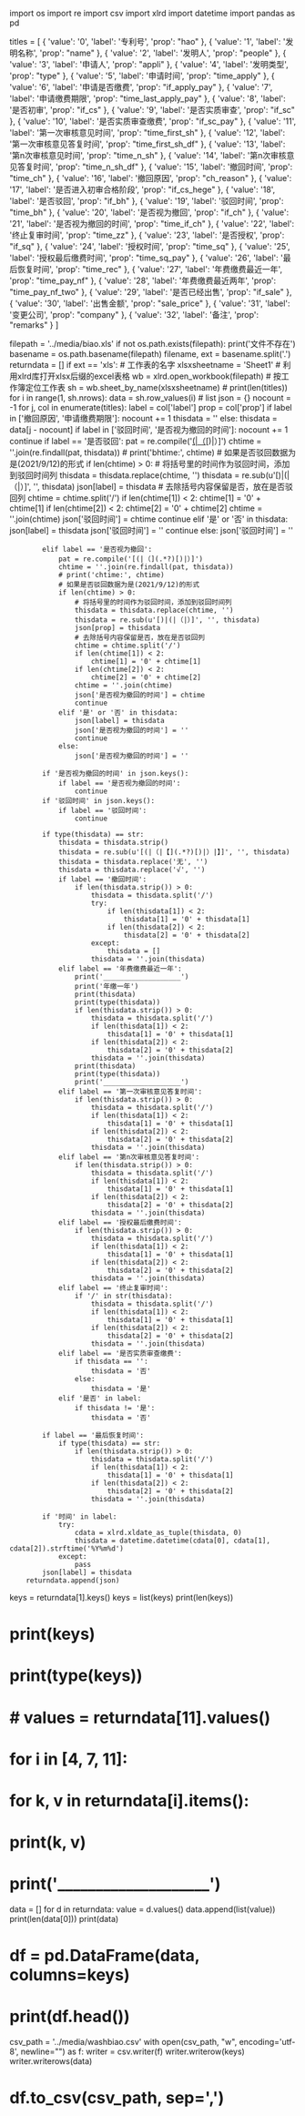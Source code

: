 import os
import re
import csv
import xlrd
import datetime
import pandas as pd

titles = [
    {
        'value': '0',
        'label': '专利号',
        'prop': "hao"
    },
    {
        'value': '1',
        'label': '发明名称',
        'prop': "name"
    },
    {
        'value': '2',
        'label': '发明人',
        'prop': "people"
    },
    {
        'value': '3',
        'label': '申请人',
        'prop': "appli"
    },
    {
        'value': '4',
        'label': '发明类型',
        'prop': "type"
    },
    {
        'value': '5',
        'label': '申请时间',
        'prop': "time_apply"
    },
    {
        'value': '6',
        'label': '申请是否缴费',
        'prop': "if_apply_pay"
    },
    {
        'value': '7',
        'label': '申请缴费期限',
        'prop': "time_last_apply_pay"
    },
    {
        'value': '8',
        'label': '是否初审',
        'prop': "if_cs"
    },
    {
        'value': '9',
        'label': '是否实质审查',
        'prop': "if_sc"
    },
    {
        'value': '10',
        'label': '是否实质审查缴费',
        'prop': "if_sc_pay"
    },
    {
        'value': '11',
        'label': '第一次审核意见时间',
        'prop': "time_first_sh"
    },
    {
        'value': '12',
        'label': '第一次审核意见答复时间',
        'prop': "time_first_sh_df"
    },
    {
        'value': '13',
        'label': '第n次审核意见时间',
        'prop': "time_n_sh"
    },
    {
        'value': '14',
        'label': '第n次审核意见答复时间',
        'prop': "time_n_sh_df"
    },
    {
        'value': '15',
        'label': '撤回时间',
        'prop': "time_ch"
    },
    {
        'value': '16',
        'label': '撤回原因',
        'prop': "ch_reason"
    },
    {
        'value': '17',
        'label': '是否进入初审合格阶段',
        'prop': "if_cs_hege"
    },
    {
        'value': '18',
        'label': '是否驳回',
        'prop': "if_bh"
    },
    {
        'value': '19',
        'label': '驳回时间',
        'prop': "time_bh"
    },
    {
        'value': '20',
        'label': '是否视为撤回',
        'prop': "if_ch"
    },
    {
        'value': '21',
        'label': '是否视为撤回的时间',
        'prop': "time_if_ch"
    },
    {
        'value': '22',
        'label': '终止复审时间',
        'prop': "time_zz"
    },
    {
        'value': '23',
        'label': '是否授权',
        'prop': "if_sq"
    },
    {
        'value': '24',
        'label': '授权时间',
        'prop': "time_sq"
    },
    {
        'value': '25',
        'label': '授权最后缴费时间',
        'prop': "time_sq_pay"
    },
    {
        'value': '26',
        'label': '最后恢复时间',
        'prop': "time_rec"
    },
    {
        'value': '27',
        'label': '年费缴费最近一年',
        'prop': "time_pay_nf"
    },
    {
        'value': '28',
        'label': '年费缴费最近两年',
        'prop': "time_pay_nf_two"
    },
    {
        'value': '29',
        'label': '是否已经出售',
        'prop': "if_sale"
    },
    {
        'value': '30',
        'label': '出售金额',
        'prop': "sale_price"
    },
    {
        'value': '31',
        'label': '变更公司',
        'prop': "company"
    },
    {
        'value': '32',
        'label': '备注',
        'prop': "remarks"
    }
]


filepath = '../media/biao.xls'
if not os.path.exists(filepath):
    print('文件不存在')
basename = os.path.basename(filepath)
filename, ext = basename.split('.')
returndata = []
if ext == 'xls':
    # 工作表的名字
    xlsxsheetname = 'Sheet1'
    # 利用xlrd库打开xlsx后缀的excel表格
    wb = xlrd.open_workbook(filepath)
    # 按工作簿定位工作表
    sh = wb.sheet_by_name(xlsxsheetname)
    # print(len(titles))
    for i in range(1, sh.nrows):
        data = sh.row_values(i)  # list
        json = {}
        nocount = -1
        for j, col in enumerate(titles):
            label = col['label']
            prop = col['prop']
            if label in ['撤回原因', '申请缴费期限']:
                nocount += 1
                thisdata = ''
            else:
                thisdata = data[j - nocount]
            if label in ['驳回时间', '是否视为撤回的时间']:
                nocount += 1
                continue
            if label == '是否驳回':
                pat = re.compile('[(|（](.*?)[)|）]')
                chtime = ''.join(re.findall(pat, thisdata))
                # print('bhtime:', chtime)
                # 如果是否驳回数据为是(2021/9/12)的形式
                if len(chtime) > 0:
                    # 将括号里的时间作为驳回时间，添加到驳回时间列
                    thisdata = thisdata.replace(chtime, '')
                    thisdata = re.sub(u'[)|(|（|）]', '', thisdata)
                    json[label] = thisdata
                    # 去除括号内容保留是否，放在是否驳回列
                    chtime = chtime.split('/')
                    if len(chtime[1]) < 2:
                        chtime[1] = '0' + chtime[1]
                    if len(chtime[2]) < 2:
                        chtime[2] = '0' + chtime[2]
                    chtime = ''.join(chtime)
                    json['驳回时间'] = chtime
                    continue
                elif '是' or '否' in thisdata:
                    json[label] = thisdata
                    json['驳回时间'] = ''
                    continue
                else:
                    json['驳回时间'] = ''

            elif label == '是否视为撤回':
                pat = re.compile('[(|（](.*?)[)|）]')
                chtime = ''.join(re.findall(pat, thisdata))
                # print('chtime:', chtime)
                # 如果是否驳回数据为是(2021/9/12)的形式
                if len(chtime) > 0:
                    # 将括号里的时间作为驳回时间，添加到驳回时间列
                    thisdata = thisdata.replace(chtime, '')
                    thisdata = re.sub(u'[)|(|（|）]', '', thisdata)
                    json[prop] = thisdata
                    # 去除括号内容保留是否，放在是否驳回列
                    chtime = chtime.split('/')
                    if len(chtime[1]) < 2:
                        chtime[1] = '0' + chtime[1]
                    if len(chtime[2]) < 2:
                        chtime[2] = '0' + chtime[2]
                    chtime = ''.join(chtime)
                    json['是否视为撤回的时间'] = chtime
                    continue
                elif '是' or '否' in thisdata:
                    json[label] = thisdata
                    json['是否视为撤回的时间'] = ''
                    continue
                else:
                    json['是否视为撤回的时间'] = ''

            if '是否视为撤回的时间' in json.keys():
                if label == '是否视为撤回的时间':
                    continue
            if '驳回时间' in json.keys():
                if label == '驳回时间':
                    continue

            if type(thisdata) == str:
                thisdata = thisdata.strip()
                thisdata = re.sub(u'[(|（|【](.*?)[)|）|】]', '', thisdata)
                thisdata = thisdata.replace('无', '')
                thisdata = thisdata.replace('√', '')
                if label == '撤回时间':
                    if len(thisdata.strip()) > 0:
                        thisdata = thisdata.split('/')
                        try:
                            if len(thisdata[1]) < 2:
                                thisdata[1] = '0' + thisdata[1]
                            if len(thisdata[2]) < 2:
                                thisdata[2] = '0' + thisdata[2]
                        except:
                            thisdata = []
                        thisdata = ''.join(thisdata)
                elif label == '年费缴费最近一年':
                    print('___________________')
                    print('年缴一年')
                    print(thisdata)
                    print(type(thisdata))
                    if len(thisdata.strip()) > 0:
                        thisdata = thisdata.split('/')
                        if len(thisdata[1]) < 2:
                            thisdata[1] = '0' + thisdata[1]
                        if len(thisdata[2]) < 2:
                            thisdata[2] = '0' + thisdata[2]
                        thisdata = ''.join(thisdata)
                    print(thisdata)
                    print(type(thisdata))
                    print('___________________')
                elif label == '第一次审核意见答复时间':
                    if len(thisdata.strip()) > 0:
                        thisdata = thisdata.split('/')
                        if len(thisdata[1]) < 2:
                            thisdata[1] = '0' + thisdata[1]
                        if len(thisdata[2]) < 2:
                            thisdata[2] = '0' + thisdata[2]
                        thisdata = ''.join(thisdata)
                elif label == '第n次审核意见答复时间':
                    if len(thisdata.strip()) > 0:
                        thisdata = thisdata.split('/')
                        if len(thisdata[1]) < 2:
                            thisdata[1] = '0' + thisdata[1]
                        if len(thisdata[2]) < 2:
                            thisdata[2] = '0' + thisdata[2]
                        thisdata = ''.join(thisdata)
                elif label == '授权最后缴费时间':
                    if len(thisdata.strip()) > 0:
                        thisdata = thisdata.split('/')
                        if len(thisdata[1]) < 2:
                            thisdata[1] = '0' + thisdata[1]
                        if len(thisdata[2]) < 2:
                            thisdata[2] = '0' + thisdata[2]
                        thisdata = ''.join(thisdata)
                elif label == '终止复审时间':
                    if '/' in str(thisdata):
                        thisdata = thisdata.split('/')
                        if len(thisdata[1]) < 2:
                            thisdata[1] = '0' + thisdata[1]
                        if len(thisdata[2]) < 2:
                            thisdata[2] = '0' + thisdata[2]
                        thisdata = ''.join(thisdata)
                elif label == '是否实质审查缴费':
                    if thisdata == '':
                        thisdata = '否'
                    else:
                        thisdata = '是'
                elif '是否' in label:
                    if thisdata != '是':
                        thisdata = '否'

            if label == '最后恢复时间':
                if type(thisdata) == str:
                    if len(thisdata.strip()) > 0:
                        thisdata = thisdata.split('/')
                        if len(thisdata[1]) < 2:
                            thisdata[1] = '0' + thisdata[1]
                        if len(thisdata[2]) < 2:
                            thisdata[2] = '0' + thisdata[2]
                        thisdata = ''.join(thisdata)

            if '时间' in label:
                try:
                    cdata = xlrd.xldate_as_tuple(thisdata, 0)
                    thisdata = datetime.datetime(cdata[0], cdata[1], cdata[2]).strftime('%Y%m%d')
                except:
                    pass
            json[label] = thisdata
        returndata.append(json)

keys = returndata[1].keys()
keys = list(keys)
print(len(keys))
# print(keys)
# print(type(keys))
# # values = returndata[11].values()
# for i in [4, 7, 11]:
#     for k, v in returndata[i].items():
#         print(k, v)
#     print('____________________')
data = []
for d in returndata:
    value = d.values()
    data.append(list(value))
print(len(data[0]))
print(data)
# df = pd.DataFrame(data, columns=keys)
# print(df.head())
csv_path = '../media/washbiao.csv'
with open(csv_path, "w", encoding='utf-8', newline="") as f:
    writer = csv.writer(f)
    writer.writerow(keys)
    writer.writerows(data)

# df.to_csv(csv_path, sep=',')